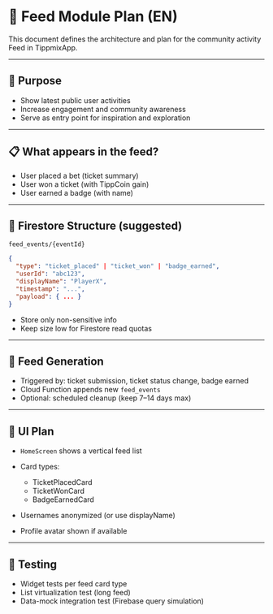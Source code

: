 # 📰 Feed Module Plan (EN)

This document defines the architecture and plan for the community activity Feed in TippmixApp.

---

## 🎯 Purpose

- Show latest public user activities
- Increase engagement and community awareness
- Serve as entry point for inspiration and exploration

---

## 📋 What appears in the feed?

- User placed a bet (ticket summary)
- User won a ticket (with TippCoin gain)
- User earned a badge (with name)

---

## 📁 Firestore Structure (suggested)

```
feed_events/{eventId}
```

```json
{
  "type": "ticket_placed" | "ticket_won" | "badge_earned",
  "userId": "abc123",
  "displayName": "PlayerX",
  "timestamp": "...",
  "payload": { ... }
}
```

- Store only non-sensitive info
- Keep size low for Firestore read quotas

---

## 🔁 Feed Generation

- Triggered by: ticket submission, ticket status change, badge earned
- Cloud Function appends new `feed_events`
- Optional: scheduled cleanup (keep 7–14 days max)

---

## 🧠 UI Plan

- `HomeScreen` shows a vertical feed list
- Card types:

  - TicketPlacedCard
  - TicketWonCard
  - BadgeEarnedCard
- Usernames anonymized (or use displayName)
- Profile avatar shown if available

---

## 🧪 Testing

- Widget tests per feed card type
- List virtualization test (long feed)
- Data-mock integration test (Firebase query simulation)
